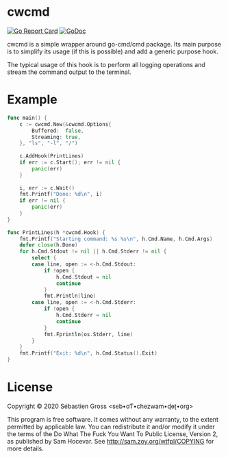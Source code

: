 cwcmd
=====


[![Go Report Card][goreport-img]][goreport-url]
[![GoDoc][godoc-img]][godoc-url]


cwcmd is a simple wrapper around go-cmd/cmd package. Its main purpose is
to simplify its usage (if this is possible) and add a generic purpose
hook.

The typical usage of this hook is to perform all logging operations and
stream the command output to the terminal.

# Example

```go
func main() {
	c := cwcmd.New(&cwcmd.Options{
		Buffered:  false,
		Streaming: true,
	}, "ls", "-l", "/")
 
	c.AddHook(PrintLines)
	if err := c.Start(); err != nil {
		panic(err)
	}
 
	i, err := c.Wait()
	fmt.Printf("Done: %d\n", i)
	if err != nil {
		panic(err)
	}
}
  
func PrintLines(h *cwcmd.Hook) {
	fmt.Printf("Starting command: %s %s\n", h.Cmd.Name, h.Cmd.Args)
	defer close(h.Done)
	for h.Cmd.Stdout != nil || h.Cmd.Stderr != nil {
		select {
		case line, open := <-h.Cmd.Stdout:
			if !open {
				h.Cmd.Stdout = nil
				continue
			}
			fmt.Println(line)
		case line, open := <-h.Cmd.Stderr:
			if !open {
				h.Cmd.Stderr = nil
				continue
			}
			fmt.Fprintln(os.Stderr, line)
		}
	}
	fmt.Printf("Exit: %d\n", h.Cmd.Status().Exit)
}
```


# License

Copyright © 2020 Sébastien Gross <seb•ɑƬ•chezwam•ɖɵʈ•org> 

This program is free software. It comes without any warranty, to the extent
permitted by applicable law. You can redistribute it and/or modify it under
the terms of the Do What The Fuck You Want To Public License, Version 2, as
published by Sam Hocevar. See http://sam.zoy.org/wtfpl/COPYING for more
details.


[goreport-img]: https://goreportcard.com/badge/github.com/renard/cwcmd
[goreport-url]: https://goreportcard.com/report/github.com/renard/cwcmd
[godoc-img]: https://godoc.org/github.com/renard/cwcmd?status.svg
[godoc-url]: https://godoc.org/github.com/renard/cwcmd
